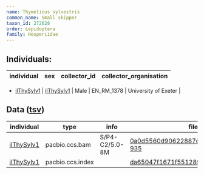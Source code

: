 ```yaml
---
name: Thymelicus sylvestris
common_name: Small skipper
taxon_id: 272628
order: Lepidoptera
family: Hesperiidae
---
```


## Individuals:

| individual | sex | collector_id | collector_organisation |
| ---------- | --- | ------------ | ---------------------- |
  * [ilThySylv1](ilThySylv1.md)
| [ilThySylv1](ilThySylv1.md) | Male | EN_RM_1378 | University of Exeter |

## Data ([tsv](Thymelicus_sylvestris_data.tsv))

| individual | type | info | file |
| ---------- | ---- | ---- | ---- |
| [ilThySylv1](ilThySylv1.md) | pacbio.ccs.bam | S/P4-C2/5.0-8M | [0a0d5560d90622887c611f62261e1581-935](https://darwin.cog.sanger.ac.uk/insects/Thymelicus_sylvestris/ilThySylv1/genomic_data/pacbio/m64097_191224_194147.ccs.bam) |
| [ilThySylv1](ilThySylv1.md) | pacbio.ccs.index |  | [da65047f1671f5512897500f1e9bafb5-2](https://darwin.cog.sanger.ac.uk/insects/Thymelicus_sylvestris/ilThySylv1/genomic_data/pacbio/m64097_191224_194147.ccs.bam.pbi) |
